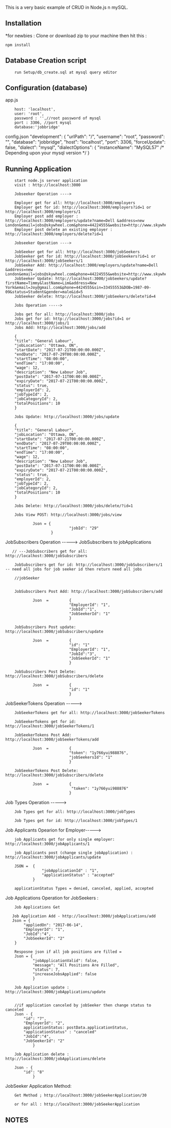 This is a very basic example of CRUD in Node.js n mySQL.

## Installation
*for newbies : Clone or download zip to your machine then hit this :

	npm install

## Database Creation script
        run Setup/db_create.sql at mysql query editor

## Configuration (database)
app.js

        host: 'localhost',
        user: 'root',
        password : '',//root password of mysql
        port : 3306, //port mysql
        database:'jobbridge'	

config.json
    "development": {
        "urlPath": "/",
        "username": "root",
        "password": "",
        "database": "jobbridge",
        "host": "localhost",
        "port": 3306,
        "forceUpdate": false,
        "dialect": "mysql",
        "dialectOptions": {
        "instanceName": "MySQL57" /* Depending upon your mysql version */
        }

## Running Application
        start node.js server application
        visit : http://localhost:3000

        Jobseeker Operation ---->

        Employer get for all: http://localhost:3000/employers
        Employer get for id: http://localhost:3000/employers?id=1 or http://localhost:3000/employers/1 
        Employer post add employer : http://localhost:3000/employers/update?name=Dell &address=new London&email=jobs@skywheel.com&phone=44224555&website=http://www.skywheel.com
        Employer post delete an existing employer : http://localhost:3000/employers/delete?id=1

        Jobseeker Operation ----> 

        JobSeeker get for all: http://localhost:3000/jobSeekers
        JobSeeker get for id: http://localhost:3000/jobSeekers?id=1 or http://localhost:3000/jobSeekers/1
        JobSeeker Add: http://localhost:3000/employers/update?name=Dell &address=new London&email=jobs@skywheel.com&phone=44224555&website=http://www.skywheel.com
        JobSeeker Update: http://localhost:3000/jobSeekers/update?firstName=Timmy&lastName=Lim&address=New York&email=Joy@gmail.com&phone=4424555&sin=33455553&DOB=1987-09-09&status=Student&gender=male&id=5
        JobSeeker delete: http://localhost:3000/jobSeekers/delete?id=4

        Jobs Operation ----->

        Jobs get for all: http://localhost:3000/jobs
        Jobs get for id: http://localhost:3000/jobs?id=1 or http://localhost:3000/jobs/1
        Jobs Add: http://localhost:3000/jobs/add

        {	
        "title": "General Labour",
        "jobLocation": "Ottawa, ON",
        "startDate": "2017-07-21T00:00:00.000Z",
        "endDate": "2017-07-29T00:00:00.000Z",
        "startTime": "08:00:00",
        "endTime": "17:00:00",
        "wage": 12,
        "description": "New Labour Job",
        "postDate": "2017-07-11T00:00:00.000Z",
        "expiryDate": "2017-07-21T00:00:00.000Z",
        "status": true,
        "employerId": 2,
        "jobTypeId": 2,
        "jobCategoryId": 2,
        "totalPositions": 10
        }

        Jobs Update: http://localhost:3000/jobs/update

        {	
        "title": "General Labour",
        "jobLocation": "Ottawa, ON",
        "startDate": "2017-07-21T00:00:00.000Z",
        "endDate": "2017-07-29T00:00:00.000Z",
        "startTime": "08:00:00",
        "endTime": "17:00:00",
        "wage": 12,
        "description": "New Labour Job",
        "postDate": "2017-07-11T00:00:00.000Z",
        "expiryDate": "2017-07-21T00:00:00.000Z",
        "status": true,
        "employerId": 2,
        "jobTypeId": 2,
        "jobCategoryId": 2,
        "totalPositions": 10
        }

        Jobs Delete: http://localhost:3000/jobs/delete/?id=1

        Jobs View POST: http://localhost:3000/jobs/view

                Json = {
                                "jobId": "29"
                        }

                

JobSubscribers Operation -----> JobSubscribers to jobApplications

       // ---JobSubscribers get for all: http://localhost:3000/jobSubscribers  

        JobSubscribers get for id: http://localhost:3000/jobSubscribers/1 -- need all jobs for job seeker id then return need all jobs

        //jobSeeker 


        JobSubscribers Post Add: http://localhost:3000/jobSubscribers/add

                Json  =         {
                                "EmployerId": "1",
                                "JobId":"1",
                                "JobSeekerId": "1"
                                }

        JobSubscribers Post update: http://localhost:3000/jobSubscribers/update

                Json  =         {
                                "id": "1"
                                "EmployerId": "1",
                                "JobId":"3",
                                "JobSeekerId": "1"
                                }

        JobSubscribers Post Delete: http://localhost:3000/jobSubscribers/delete

                Json  =         {
                                "id": "1"
                                }


JobSeekerTokens Operation ----->

        JobSeekerTokens get for all: http://localhost:3000/jobSeekerTokens

        JobSeekerTokens get for id: http://localhost:3000/jobSeekerTokens/1

        JobSeekerTokens Post Add: http://localhost:3000/jobSeekerTokens/add

                Json  =         {
                                "token": "1y766yui988876",
                                "jobSeekersId": "1"
                                }

        JobSeekerTokens Post Delete: http://localhost:3000/jobSubscribers/delete

                Json  =         {
                                 "token": "1y766yui988876"
                                }


Job Types Operation ----->

        Job Types get for all: http://localhost:3000/jobTypes

        Job Types get for id: http://localhost:3000/jobTypes/1

Job Applicants Opearion for Employer----->

        job Applicants get for only single employer: http://localhost:3000/jobApplicants/1

        job Applicants post (change single jobApplication) : http://localhost:3000/jobApplicants/update

        JSON =  {	
	                "jobApplicationId" : "1",
	                "applicationStatus" : "accepted"
                }

        applicationStatus Types = denied, canceled, applied, accepted


Job Applications Operation for JobSeekers :

        Job Applications Get 

       Job Application Add - http://localhost:3000/jobApplications/add
       Json = {
            "appliedOn": "2017-06-14",
            "EmployerId": "1",
            "JobId":"4",
            "JobSeekerId": "2"
        }
        
        Resposne json if all job positions are filled = 
        Json = {
                "jobApplicationValid": false,
                "message": "All Positions Are Filled",
                "status": 7,
                "increaseJobsApplied": false
                }

        Job Application update : http://localhost:3000/jobApplications/update


        //if application canceled by jobSeeker then change status to canceled
        Json - {
	        "id": "7",
            "EmployerId": "2",
            applicationStatus: postData.applicationStatus,
            "applicationStatus" : "canceled"
            "JobId":"4",
            "JobSeekerId": "2"
                }

        Job Application delete : http://localhost:3000/jobApplications/delete

        Json - {
			"id": "8"
                }

JobSeeker Application Method:

        Get Method ; http://localhost:3000/jobSeekerApplication/30

        or for all : http://localhost:3000/jobSeekerApplication

## NOTES